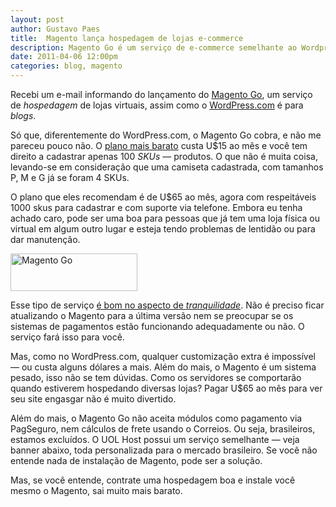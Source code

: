 ```yaml
---
layout: post
author: Gustavo Paes
title:  Magento lança hospedagem de lojas e-commerce
description: Magento Go é um serviço de e-commerce semelhante ao Wordpress.com. Pagando uma taxa mensal é possível ter sua loja virtual. UOL Host oferece algo semelhante.
date: 2011-04-06 12:00pm
categories: blog, magento
---
```


Recebi um e-mail informando do lançamento do <a href="http://www.magentocommerce.com/go/" target="_blank">Magento Go</a>, um serviço de _hospedagem_ de lojas virtuais, assim como o <a href="http://wordpress.com" target="_blank">WordPress.com</a> é para _blogs_.

Só que, diferentemente do WordPress.com, o Magento Go cobra, e não me pareceu pouco não. O <a href="http://www.magentocommerce.com/go/plans/" target="_blank">plano mais barato</a> custa U$15 ao mês e você tem direito a cadastrar apenas 100 _SKUs_ &#8212; produtos. O que não é muita coisa, levando-se em consideração que uma camiseta cadastrada, com tamanhos P, M e G já se foram 4 SKUs.

O plano que eles recomendam é de U$65 ao mês, agora com respeitáveis 1000 skus para cadastrar e com suporte via telefone. Embora eu tenha achado caro, pode ser uma boa para pessoas que já tem uma loja física ou virtual em algum outro lugar e esteja tendo problemas de lentidão ou para dar manutenção.

<a href="http://www.magentocommerce.com/go/"><img src="http://gustavopaes.net/images/posts/2011/04/magento.go_.png" alt="Magento Go" title="Magento Go" width="203" height="60" class="aligncenter size-full wp-image-686" /></a>

Esse tipo de serviço <a href="http://www.magentocommerce.com/go/com-vs-go/" target="_blank" title="Magento Community vs. Magento Go">é bom no aspecto de _tranquilidade_</a>. Não é preciso ficar atualizando o Magento para a última versão nem se preocupar se os sistemas de pagamentos estão funcionando adequadamente ou não. O serviço fará isso para você.

Mas, como no WordPress.com, qualquer customização extra é impossível &#8212; ou custa alguns dólares a mais. Além do mais, o Magento é um sistema pesado, isso não se tem dúvidas. Como os servidores se comportarão quando estiverem hospedando diversas lojas? Pagar U$65 ao mês para ver seu site engasgar não é muito divertido.

Além do mais, o Magento Go não aceita módulos como pagamento via PagSeguro, nem cálculos de frete usando o Correios. Ou seja, brasileiros, estamos excluídos. O UOL Host possui um serviço semelhante &#8212; veja banner abaixo, toda personalizada para o mercado brasileiro. Se você não entende nada de instalação de Magento, pode ser a solução.

Mas, se você entende, contrate uma hospedagem boa e instale você mesmo o Magento, sai muito mais barato.


